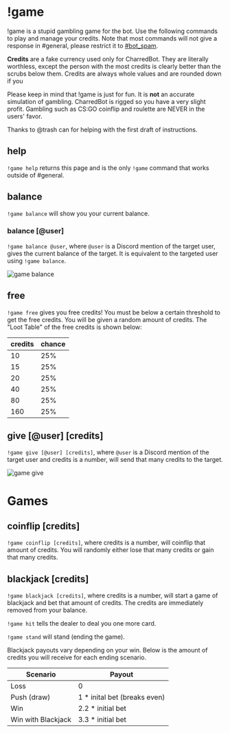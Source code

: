 # !game

!game is a stupid gambling game for the bot. Use the following commands to play and manage your credits. Note that most commands will not give a response in #general, please restrict it to [#bot_spam](https://discord.gg/USktR6m).

**Credits** are a fake currency used only for CharredBot. They are literally worthless, except the person with the most credits is clearly better than the scrubs below them. Credits are always whole values and are rounded down if you 

Please keep in mind that !game is just for fun. It is **not** an accurate simulation of gambling. CharredBot is rigged so you have a very slight profit. Gambling such as CS:GO coinflip and roulette are NEVER in the users' favor.

Thanks to @trash can for helping with the first draft of instructions.

## help

`!game help` returns this page and is the only `!game` command that works outside of #general.

## balance

`!game balance` will show you your current balance.

### balance [@user]

`!game balance @user`, where `@user` is a Discord mention of the target user, gives the current balance of the target. It is equivalent to the targeted user using `!game balance`.

![game balance](https://i.imgur.com/41UO9Q2.png)

## free

`!game free` gives you free credits! You must be below a certain threshold to get the free credits. You will be given a random amount of credits. The "Loot Table" of the free credits is shown below:

credits | chance
--|--
10|25%
15|25%
20|25%
40|25%
80|25%
160|25%

## give \[@user] \[credits]

`!game give [@user] [credits]`, where `@user` is a Discord mention of the target user and credits is a number, will send that many credits to the target.

![game give](https://i.imgur.com/j9tTxfS.png)

# Games

## coinflip [credits]

`!game coinflip [credits]`, where credits is a number, will coinflip that amount of credits. You will randomly either lose that many credits or gain that many credits.

## blackjack [credits]

`!game blackjack [credits]`, where credits is a number, will start a game of blackjack and bet that amount of credits. The credits are immediately removed from your balance.

`!game hit` tells the dealer to deal you one more card.

`!game stand` will stand (ending the game).

Blackjack payouts vary depending on your win. Below is the amount of credits you will receive for each ending scenario.

Scenario | Payout
--|--
Loss | 0
Push (draw) | 1 * inital bet (breaks even)
Win | 2.2 * initial bet
Win with Blackjack | 3.3 * initial bet